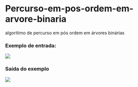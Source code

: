 # Percurso-em-pos-ordem-em-arvore-binaria
algoritimo de percurso em pós ordem em árvores binárias
<h3>Exemplo de entrada:</h3>
<img src = "https://user-images.githubusercontent.com/61990018/150707708-adb52df3-4d8d-47d4-8efa-8109c16462ee.png">
<h3>Saída do exemplo</h3>
<img src = "https://user-images.githubusercontent.com/61990018/150707710-f993c8d3-b908-4e06-9482-7be3188ea90f.png">
